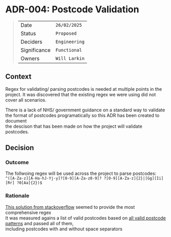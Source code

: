 # ADR-004: Postcode Validation

>|              |                                                                                                                                                                                    |
>| ------------ | ---------------------------------------------------------------------------------------------------------------------------------------------------------------------------------- |
>| Date         | `26/02/2025`                                                                                                                              |
>| Status       | `Proposed`                        |
>| Deciders     | `Engineering` |
>| Significance | `Functional`                                                                                |
>| Owners       | `Will Larkin`                                                                                                                                                            |

## Context

Regex for validating/ parsing postcodes is needed at multiple points in the project. It was discovered that the existing regex we were using did not cover all scenarios. 

There is a lack of NHS/ government guidance on a standard way to validate the format of postcodes programatically so this ADR has been created to document \
the descison that has been made on how the project will validate postcodes.

## Decision

### Outcome
The follwoing regex will be used across the project to parse postcodes: \
`^([A-Za-z][A-Ha-hJ-Yj-y]?[0-9][A-Za-z0-9]? ?[0-9][A-Za-z]{2}|[Gg][Ii][Rr] ?0[Aa]{2})$`


### Rationale
[This solution from stackoverflow](https://stackoverflow.com/a/51885364) seemed to provide the most comprehensive regex \
It was measured agains a list of valid postcodes based on [all valid postcode patterns](https://ideal-postcodes.co.uk/guides/uk-postcode-format) and passed all of them, \
including postcodes with and without space separators

